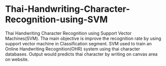 # Thai-Handwriting-Character-Recognition-using-SVM
Thai Handwriting Character Recognition using Support Vector Machines(SVM). 
Tha main objective is improve the recognition rate by using support vector machine in Classification segment. 
SVM used to train an Online Handwriting Recognition(OHR) system using thai character databases. 
Output would predicts thai character by writing on canvas area on website.
